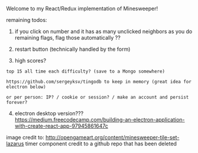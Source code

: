 Welcome to my React/Redux implementation of Minesweeper! 


remaining todos:

  1) if you click on number and it has as many unclicked neighbors as you do remaining flags, flag those automatically ?? 

  2) restart button (technically handled by the form) 

  3) high scores? 

    top 15 all time each difficulty? (save to a Mongo somewhere)
    
    https://github.com/sergeyksv/tingodb to keep in memory (great idea for electron below)

    or per person: IP? / cookie or session? / make an account and persist forever?

  4) electron desktop version??? https://medium.freecodecamp.com/building-an-electron-application-with-create-react-app-97945861647c

image credit to:
http://opengameart.org/content/minesweeper-tile-set-lazarus 
timer component credit to a github repo that has been deleted 
